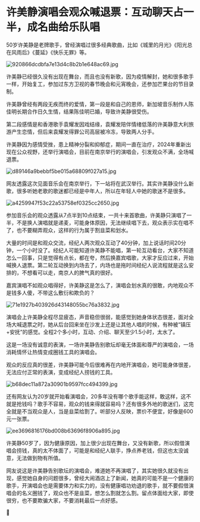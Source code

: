 # 许美静演唱会观众喊退票：互动聊天占一半，成名曲给乐队唱

50岁许美静是老牌歌手，曾经演唱过很多经典歌曲，比如《城里的月光》《阳光总在风雨后》《蔓延》《快乐无罪》等。

![920866dcdbfa7e13d4c8b2b1e648ac69.jpg](https://raw.githubusercontent.com/qqhsx/qqnews_image/main/2024/04/21/许美静演唱会观众喊退票：互动聊天占一半，成名曲给乐队唱/920866dcdbfa7e13d4c8b2b1e648ac69.jpg)

许美静已经很久没有出现在舞台，而且也没有新歌，因为疫情解封，她和很多歌手一样，开始复工，参加过东方卫视的春节晚会和元宵晚会，还参加芒果台的节目录制。

许美静曾经有两段无疾而终的爱情，第一段是和自己的恩师，新加坡音乐制作人陈佳明长期合作日久生情，结果陈佳明已婚，导致许美静很受伤。

第二段感情是和香港歌手袁耀发因戏结缘，袁耀发陪伴情绪低落的许美静意大利旅游产生恋情，但后来袁耀发得罪公司高层被冷冻，导致两人分手。

许美静因为感情受挫，患上精神分裂和抑郁症，期间一直在治疗，2024年重新出现在公众视野，还举行演唱会，目前在南京举行的演唱会，引发观众不满，全场喊退票。

![d89146a9bebbf5be015a68809f027a15.jpg](https://raw.githubusercontent.com/qqhsx/qqnews_image/main/2024/04/21/许美静演唱会观众喊退票：互动聊天占一半，成名曲给乐队唱/d89146a9bebbf5be015a68809f027a15.jpg)

网友透露这次见面音乐会在南京举行，下一站将在武汉举行。其实许美静没什么新歌，很多听她老歌的歌迷都已经是中年人，所以在年轻人中她的歌迷不是很多。

![a4259947f53c22a53758ef0325cc2650.jpg](https://raw.githubusercontent.com/qqhsx/qqnews_image/main/2024/04/21/许美静演唱会观众喊退票：互动聊天占一半，成名曲给乐队唱/a4259947f53c22a53758ef0325cc2650.jpg)

参加音乐会的观众透露从7点半到10点结束，一共十来首歌曲，许美静只演唱了一半，不是换人演唱就是递麦，可能身体原因，无法继续唱下去，观众表示实在唱不了，也不要糊弄观众，这样的行为属于割韭菜和划水。

大量的时间是和观众交流，经纪人两次观众互动了40分钟，加上说话时间20分钟，一个小时没了。经纪人可能知道许美静不能唱，第一轮互动看台，大家不知道怎么一回事，只是觉得有点长，都在夸，然后换嘉宾唱歌，大家才反应过来，开始喊换人退票。第二轮互动换到内场去了，内场也是拖时间经纪人说流程就是这么安排的，不想看可以走，南京人的脾气真的很好。

嘉宾演唱不如观众唱得好，许美静这是怎么了，演唱会划水真的很敢，内地观众不是钱多人傻，不带这么敷衍和欺负的？

![71e1927b403926d43148055bc76a3832.jpg](https://raw.githubusercontent.com/qqhsx/qqnews_image/main/2024/04/21/许美静演唱会观众喊退票：互动聊天占一半，成名曲给乐队唱/71e1927b403926d43148055bc76a3832.jpg)

演唱会上许美静全程尽显疲态，声音稳但很弱，能感觉到她身体状态很差，面对全场大喊退票之时，她从后台回来坐在沙发上还是让其他人唱的时候，有种被“镇压+安抚”的感觉。全程2个多小时，互动、介绍、聊天至少1.5小时，太水了。

这是一场没有诚意的表演，一场许美静告别歌坛却毫无体面和尊严的演唱会，一场消耗情怀让热情变成圈钱工具的演唱会。

观众的反应真的很差，许美静可能今后很难再在内地开演唱会，她可能身体很差，无法应付正常的表演，变成经纪人捞钱的工具。

![b68dec11a872a30901b9597fcc494399.jpg](https://raw.githubusercontent.com/qqhsx/qqnews_image/main/2024/04/21/许美静演唱会观众喊退票：互动聊天占一半，成名曲给乐队唱/b68dec11a872a30901b9597fcc494399.jpg)

还有网友认为20岁就开始看演唱会，20多年没有哪个歌手能这样，敢这样，这不就是抢钱吗？歌手不容易，观众的钱来得就容易吗？还有很多外地的歌迷们，这完全就是不当观众是人，当是韭菜给割了。听部分人反映，票价不便宜，好像是600元一张票。

![ee3696816176bd008b63696f8906a895.jpg](https://raw.githubusercontent.com/qqhsx/qqnews_image/main/2024/04/21/许美静演唱会观众喊退票：互动聊天占一半，成名曲给乐队唱/ee3696816176bd008b63696f8906a895.jpg)

许美静50岁了，因为健康原因，加上很少出现在舞台，又没有新歌，所以假借演唱会捞钱，真的太不体面了，可能是和经纪人联手，挣点养老钱，但这也太没诚意，无法做到物有所值。

网友说这是许美静告别歌坛的演唱会，难道她不再演唱了，其实她很久就没有出现，感觉她自身的问题很多，曾经大闹酒店上了新闻，她真的可能不是一个健康的歌手，开演唱会也是需要体力和实力的，没有健康唱功劝退的歌手，就不要假借演唱会的名义圈钱了，观众也不是韭菜，想怎么割就怎么割。留点体面给大家，即使很穷，也不要欺骗大家，不要消耗最后一点好感。



